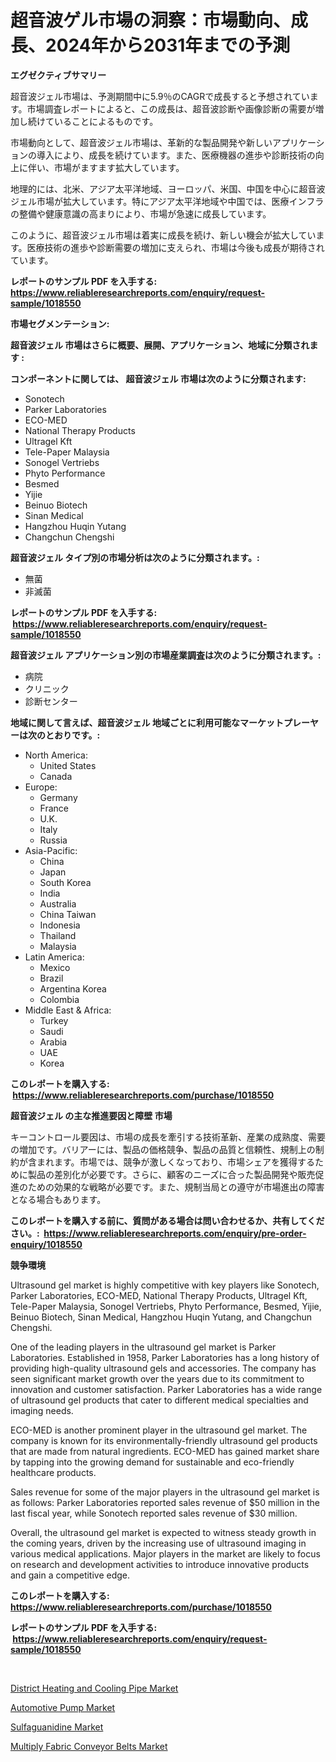 <p><h1>超音波ゲル市場の洞察：市場動向、成長、2024年から2031年までの予測</h1></p><p><strong>エグゼクティブサマリー</strong></p>
<p><p>超音波ジェル市場は、予測期間中に5.9％のCAGRで成長すると予想されています。市場調査レポートによると、この成長は、超音波診断や画像診断の需要が増加し続けていることによるものです。</p><p>市場動向として、超音波ジェル市場は、革新的な製品開発や新しいアプリケーションの導入により、成長を続けています。また、医療機器の進歩や診断技術の向上に伴い、市場がますます拡大しています。</p><p>地理的には、北米、アジア太平洋地域、ヨーロッパ、米国、中国を中心に超音波ジェル市場が拡大しています。特にアジア太平洋地域や中国では、医療インフラの整備や健康意識の高まりにより、市場が急速に成長しています。</p><p>このように、超音波ジェル市場は着実に成長を続け、新しい機会が拡大しています。医療技術の進歩や診断需要の増加に支えられ、市場は今後も成長が期待されています。</p></p>
<p><strong>レポートのサンプル PDF を入手する: <a href="https://www.reliableresearchreports.com/enquiry/request-sample/1018550">https://www.reliableresearchreports.com/enquiry/request-sample/1018550</a></strong></p>
<p><strong>市場セグメンテーション:</strong></p>
<p><strong> 超音波ジェル 市場はさらに概要、展開、アプリケーション、地域に分類されます :</strong></p>
<p><strong>コンポーネントに関しては、 超音波ジェル 市場は次のように分類されます: &nbsp;</strong></p>
<p><ul><li>Sonotech</li><li>Parker Laboratories</li><li>ECO-MED</li><li>National Therapy Products</li><li>Ultragel Kft</li><li>Tele-Paper Malaysia</li><li>Sonogel Vertriebs</li><li>Phyto Performance</li><li>Besmed</li><li>Yijie</li><li>Beinuo Biotech</li><li>Sinan Medical</li><li>Hangzhou Huqin Yutang</li><li>Changchun Chengshi</li></ul></p>
<p><strong> 超音波ジェル タイプ別の市場分析は次のように分類されます。:</strong></p>
<p><ul><li>無菌</li><li>非滅菌</li></ul></p>
<p><strong>レポートのサンプル PDF を入手する: &nbsp;<a href="https://www.reliableresearchreports.com/enquiry/request-sample/1018550">https://www.reliableresearchreports.com/enquiry/request-sample/1018550</a></strong></p>
<p><strong> 超音波ジェル アプリケーション別の市場産業調査は次のように分類されます。:</strong></p>
<p><ul><li>病院</li><li>クリニック</li><li>診断センター</li></ul></p>
<p><strong>地域に関して言えば、超音波ジェル 地域ごとに利用可能なマーケットプレーヤーは次のとおりです。:</strong></p>
<p><ul>
    <li>
        North America:
        <ul>
            <li>United States</li>
            <li>Canada</li>
        </ul>
    </li>
    <li>
        Europe:
        <ul>
            <li>Germany</li>
            <li>France</li>
            <li>U.K.</li>
            <li>Italy</li>
            <li>Russia</li>
        </ul>
    </li>
    <li>
        Asia-Pacific:
        <ul>
            <li>China</li>
            <li>Japan</li>
            <li>South Korea</li>
            <li>India</li>
            <li>Australia</li>
            <li>China Taiwan</li>
            <li>Indonesia</li>
            <li>Thailand</li>
            <li>Malaysia</li>
        </ul>
    </li>
    <li>
        Latin America:
        <ul>
            <li>Mexico</li>
            <li>Brazil</li>
            <li>Argentina Korea</li>
            <li>Colombia</li>
        </ul>
    </li>
    <li>
        Middle East & Africa:
        <ul>
            <li>Turkey</li>
            <li>Saudi</li>
            <li>Arabia</li>
            <li>UAE</li>
            <li>Korea</li>
        </ul>
    </li>
    </ul></p>
<p><strong>このレポートを購入する: &nbsp;<a href="https://www.reliableresearchreports.com/purchase/1018550">https://www.reliableresearchreports.com/purchase/1018550</a></strong></p>
<p><strong>超音波ジェル の主な推進要因と障壁 市場</strong></p>
<p><p>キーコントロール要因は、市場の成長を牽引する技術革新、産業の成熟度、需要の増加です。バリアーには、製品の価格競争、製品の品質と信頼性、規制上の制約が含まれます。市場では、競争が激しくなっており、市場シェアを獲得するために製品の差別化が必要です。さらに、顧客のニーズに合った製品開発や販売促進のための効果的な戦略が必要です。また、規制当局との遵守が市場進出の障害となる場合もあります。</p></p>
<p><strong>このレポートを購入する前に、質問がある場合は問い合わせるか、共有してください。:&nbsp; <a href="https://www.reliableresearchreports.com/enquiry/pre-order-enquiry/1018550">https://www.reliableresearchreports.com/enquiry/pre-order-enquiry/1018550</a></strong></p>
<p><strong>競争環境</strong></p>
<p><p>Ultrasound gel market is highly competitive with key players like Sonotech, Parker Laboratories, ECO-MED, National Therapy Products, Ultragel Kft, Tele-Paper Malaysia, Sonogel Vertriebs, Phyto Performance, Besmed, Yijie, Beinuo Biotech, Sinan Medical, Hangzhou Huqin Yutang, and Changchun Chengshi.</p><p>One of the leading players in the ultrasound gel market is Parker Laboratories. Established in 1958, Parker Laboratories has a long history of providing high-quality ultrasound gels and accessories. The company has seen significant market growth over the years due to its commitment to innovation and customer satisfaction. Parker Laboratories has a wide range of ultrasound gel products that cater to different medical specialties and imaging needs.</p><p>ECO-MED is another prominent player in the ultrasound gel market. The company is known for its environmentally-friendly ultrasound gel products that are made from natural ingredients. ECO-MED has gained market share by tapping into the growing demand for sustainable and eco-friendly healthcare products.</p><p>Sales revenue for some of the major players in the ultrasound gel market is as follows: Parker Laboratories reported sales revenue of $50 million in the last fiscal year, while Sonotech reported sales revenue of $30 million.</p><p>Overall, the ultrasound gel market is expected to witness steady growth in the coming years, driven by the increasing use of ultrasound imaging in various medical applications. Major players in the market are likely to focus on research and development activities to introduce innovative products and gain a competitive edge.</p></p>
<p><strong>このレポートを購入する: &nbsp; <a href="https://www.reliableresearchreports.com/purchase/1018550">https://www.reliableresearchreports.com/purchase/1018550</a></strong></p>
<p><strong>レポートのサンプル PDF を入手する: &nbsp;<a href="https://www.reliableresearchreports.com/enquiry/request-sample/1018550">https://www.reliableresearchreports.com/enquiry/request-sample/1018550</a></strong><strong></strong></p>
<p>&nbsp;</p>
<p><p><a href="https://lydian-appliance-61d.notion.site/District-Heating-and-Cooling-Pipe-Market-Size-Furnishes-Valuable-Information-Encompassing-Market-Sha-912697c6184f4d5a803e20d675c73d2f">District Heating and Cooling Pipe Market</a></p><p><a href="https://view.publitas.com/reportprime-1/automotive-pump-market-research-report-the-key-to-successful-business-strategy-forecasted-for-period-from-2023-2030/">Automotive Pump Market</a></p><p><a href="https://github.com/Sherrillcrooksxa8i18ucf2m/Market-Research-Report-List-1/blob/main/sulfaguanidine-market.md">Sulfaguanidine Market</a></p><p><a href="https://view.publitas.com/reportprime-1/multiply-fabric-conveyor-belts-market-research-report-reveals-the-latest-trends-and-opportunities-of-this-market-for-period-from-2023-2030/">Multiply Fabric Conveyor Belts Market</a></p></p>